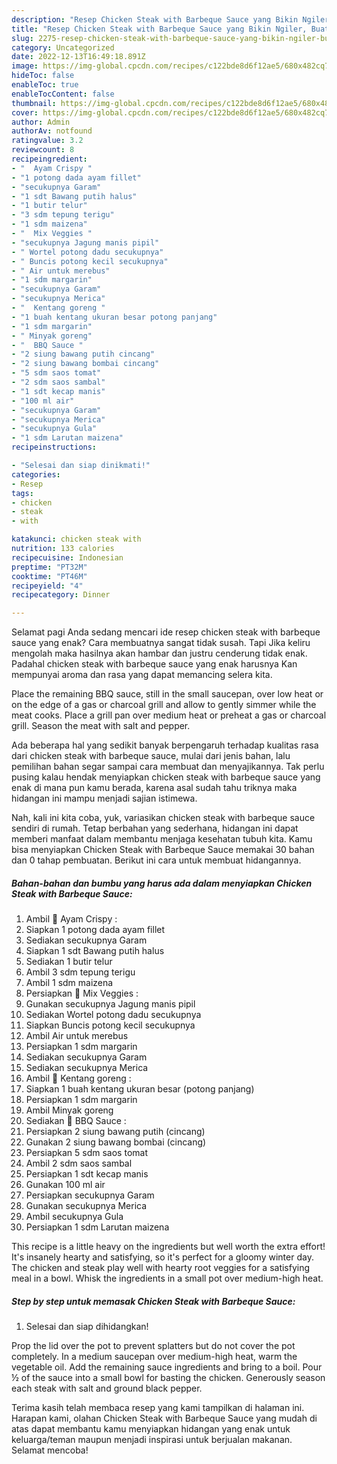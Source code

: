 ```yaml
---
description: "Resep Chicken Steak with Barbeque Sauce yang Bikin Ngiler, Buat Buka Puasa Bikin Ngiler"
title: "Resep Chicken Steak with Barbeque Sauce yang Bikin Ngiler, Buat Buka Puasa Bikin Ngiler"
slug: 2275-resep-chicken-steak-with-barbeque-sauce-yang-bikin-ngiler-buat-buka-puasa-bikin-ngiler
category: Uncategorized
date: 2022-12-13T16:49:18.891Z
image: https://img-global.cpcdn.com/recipes/c122bde8d6f12ae5/680x482cq70/chicken-steak-with-barbeque-sauce-foto-resep-utama.jpg
hideToc: false
enableToc: true
enableTocContent: false
thumbnail: https://img-global.cpcdn.com/recipes/c122bde8d6f12ae5/680x482cq70/chicken-steak-with-barbeque-sauce-foto-resep-utama.jpg
cover: https://img-global.cpcdn.com/recipes/c122bde8d6f12ae5/680x482cq70/chicken-steak-with-barbeque-sauce-foto-resep-utama.jpg
author: Admin
authorAv: notfound
ratingvalue: 3.2
reviewcount: 8
recipeingredient:
- "  Ayam Crispy "
- "1 potong dada ayam fillet"
- "secukupnya Garam"
- "1 sdt Bawang putih halus"
- "1 butir telur"
- "3 sdm tepung terigu"
- "1 sdm maizena"
- "  Mix Veggies "
- "secukupnya Jagung manis pipil"
- " Wortel potong dadu secukupnya"
- " Buncis potong kecil secukupnya"
- " Air untuk merebus"
- "1 sdm margarin"
- "secukupnya Garam"
- "secukupnya Merica"
- "  Kentang goreng "
- "1 buah kentang ukuran besar potong panjang"
- "1 sdm margarin"
- " Minyak goreng"
- "  BBQ Sauce "
- "2 siung bawang putih cincang"
- "2 siung bawang bombai cincang"
- "5 sdm saos tomat"
- "2 sdm saos sambal"
- "1 sdt kecap manis"
- "100 ml air"
- "secukupnya Garam"
- "secukupnya Merica"
- "secukupnya Gula"
- "1 sdm Larutan maizena"
recipeinstructions:

- "Selesai dan siap dinikmati!"
categories:
- Resep
tags:
- chicken
- steak
- with

katakunci: chicken steak with 
nutrition: 133 calories
recipecuisine: Indonesian
preptime: "PT32M"
cooktime: "PT46M"
recipeyield: "4"
recipecategory: Dinner

---
```



Selamat pagi Anda sedang mencari ide resep chicken steak with barbeque sauce yang enak? Cara membuatnya sangat tidak susah. Tapi Jika keliru mengolah maka hasilnya akan hambar dan justru cenderung tidak enak. Padahal chicken steak with barbeque sauce yang enak harusnya Kan mempunyai aroma dan rasa yang dapat memancing selera kita.


Place the remaining BBQ sauce, still in the small saucepan, over low heat or on the edge of a gas or charcoal grill and allow to gently simmer while the meat cooks. Place a grill pan over medium heat or preheat a gas or charcoal grill. Season the meat with salt and pepper.

Ada beberapa hal yang sedikit banyak berpengaruh terhadap kualitas rasa dari chicken steak with barbeque sauce, mulai dari jenis bahan, lalu pemilihan bahan segar sampai cara membuat dan menyajikannya. Tak perlu pusing kalau hendak menyiapkan chicken steak with barbeque sauce yang enak di mana pun kamu berada, karena asal sudah tahu triknya maka hidangan ini mampu menjadi sajian istimewa.


Nah, kali ini kita coba, yuk, variasikan chicken steak with barbeque sauce sendiri di rumah. Tetap berbahan yang sederhana, hidangan ini dapat memberi manfaat dalam membantu menjaga kesehatan tubuh kita. Kamu bisa menyiapkan Chicken Steak with Barbeque Sauce memakai 30 bahan dan 0 tahap pembuatan. Berikut ini cara untuk membuat hidangannya.

<!--inarticleads1-->

##### Bahan-bahan dan bumbu yang harus ada dalam menyiapkan Chicken Steak with Barbeque Sauce:

1. Ambil  🍁 Ayam Crispy :
1. Siapkan 1 potong dada ayam fillet
1. Sediakan secukupnya Garam
1. Siapkan 1 sdt Bawang putih halus
1. Sediakan 1 butir telur
1. Ambil 3 sdm tepung terigu
1. Ambil 1 sdm maizena
1. Persiapkan  🍁 Mix Veggies :
1. Gunakan secukupnya Jagung manis pipil
1. Sediakan  Wortel potong dadu secukupnya
1. Siapkan  Buncis potong kecil secukupnya
1. Ambil  Air untuk merebus
1. Persiapkan 1 sdm margarin
1. Sediakan secukupnya Garam
1. Sediakan secukupnya Merica
1. Ambil  🍁 Kentang goreng :
1. Siapkan 1 buah kentang ukuran besar (potong panjang)
1. Persiapkan 1 sdm margarin
1. Ambil  Minyak goreng
1. Sediakan  🍁 BBQ Sauce :
1. Persiapkan 2 siung bawang putih (cincang)
1. Gunakan 2 siung bawang bombai (cincang)
1. Persiapkan 5 sdm saos tomat
1. Ambil 2 sdm saos sambal
1. Persiapkan 1 sdt kecap manis
1. Gunakan 100 ml air
1. Persiapkan secukupnya Garam
1. Gunakan secukupnya Merica
1. Ambil secukupnya Gula
1. Persiapkan 1 sdm Larutan maizena


This recipe is a little heavy on the ingredients but well worth the extra effort! It&#39;s insanely hearty and satisfying, so it&#39;s perfect for a gloomy winter day. The chicken and steak play well with hearty root veggies for a satisfying meal in a bowl. Whisk the ingredients in a small pot over medium-high heat. 

<!--inarticleads2-->

##### Step by step untuk memasak Chicken Steak with Barbeque Sauce:


1. Selesai dan siap dihidangkan!

Prop the lid over the pot to prevent splatters but do not cover the pot completely. In a medium saucepan over medium-high heat, warm the vegetable oil. Add the remaining sauce ingredients and bring to a boil. Pour ½ of the sauce into a small bowl for basting the chicken. Generously season each steak with salt and ground black pepper. 

Terima kasih telah membaca resep yang kami tampilkan di halaman ini. Harapan kami, olahan Chicken Steak with Barbeque Sauce yang mudah di atas dapat membantu kamu menyiapkan hidangan yang enak untuk keluarga/teman maupun menjadi inspirasi untuk berjualan makanan. Selamat mencoba!
